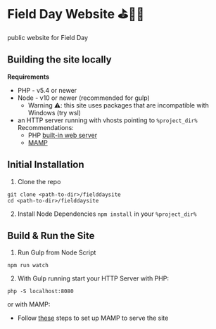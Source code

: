 # Field Day Website ⛳🧑‍🚀
public website for Field Day

## Building the site locally

**Requirements**
- PHP - v5.4 or newer
- Node - v10 or newer (recommended for gulp)
  - Warning ⚠️: this site uses packages that are incompatible with Windows (try wsl) 
- an HTTP server running with vhosts pointing to `%project_dir%`
  Recommendations:
  * PHP [built-in web server](https://www.php.net/manual/en/features.commandline.webserver.php)
  * [MAMP](https://www.mamp.info/en/windows/)

## Initial Installation
1. Clone the repo
```
git clone <path-to-dir>/fielddaysite
cd <path-to-dir>/fielddaysite
```

2. Install Node Dependencies
`npm install` in your `%project_dir%`

## Build & Run the Site
1. Run Gulp from Node Script
```
npm run watch
```

2. With Gulp running start your HTTP Server
with PHP:
```
php -S localhost:8080
```
or with MAMP:
* Follow [these](https://documentation.mamp.info/en/MAMP-Mac/First-Steps/index.html) steps to set up MAMP to serve the site
